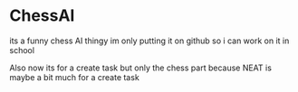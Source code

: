 # ChessAI
its a funny chess AI thingy im only putting it on github so i can work on it in school

Also now its for a create task but only the chess part because NEAT is maybe 
a bit much for a create task